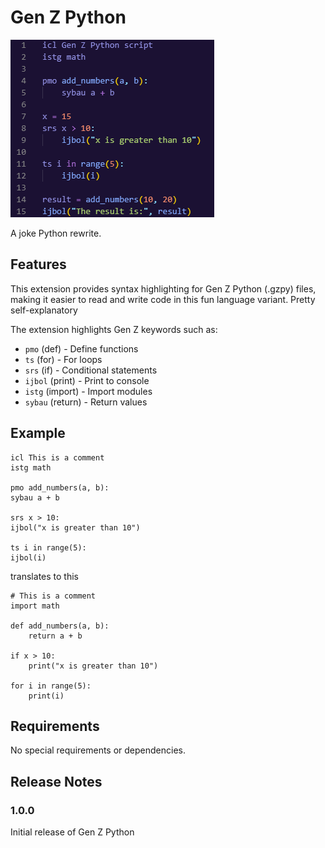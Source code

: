 # Gen Z Python

![Gen Z Python Example](./genzpython/example_screenshot.jpg)

A joke Python rewrite.

## Features

This extension provides syntax highlighting for Gen Z Python (.gzpy) files, making it easier to read and write code in this fun language variant. Pretty self-explanatory

The extension highlights Gen Z keywords such as:
- `pmo` (def) - Define functions
- `ts` (for) - For loops
- `srs` (if) - Conditional statements
- `ijbol` (print) - Print to console
- `istg` (import) - Import modules
- `sybau` (return) - Return values

## Example

```
icl This is a comment
istg math

pmo add_numbers(a, b):
sybau a + b

srs x > 10:
ijbol("x is greater than 10")

ts i in range(5):
ijbol(i)
```

translates to this
```
# This is a comment
import math

def add_numbers(a, b):
    return a + b

if x > 10:
    print("x is greater than 10")

for i in range(5):
    print(i)
```

## Requirements

No special requirements or dependencies.

## Release Notes

### 1.0.0

Initial release of Gen Z Python
